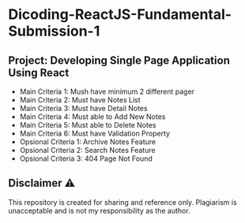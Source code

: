 # Dicoding-ReactJS-Fundamental-Submission-1
## Project: Developing Single Page Application Using React
- Main Criteria 1: Mush have minimum 2 different pager
- Main Criteria 2: Must have Notes List 
- Main Criteria 3: Must have Detail Notes
- Main Criteria 4: Must able to Add New Notes
- Main Criteria 5: Must able to Delete Notes
- Main Criteria 6: Must have Validation Property
- Opsional Criteria 1: Archive Notes Feature
- Opsional Criteria 2: Search Notes Feature
- Opsional Criteria 3: 404 Page Not Found

## Disclaimer ⚠️
This repository is created for sharing and reference only. Plagiarism is unacceptable and is not my responsibility as the author.
